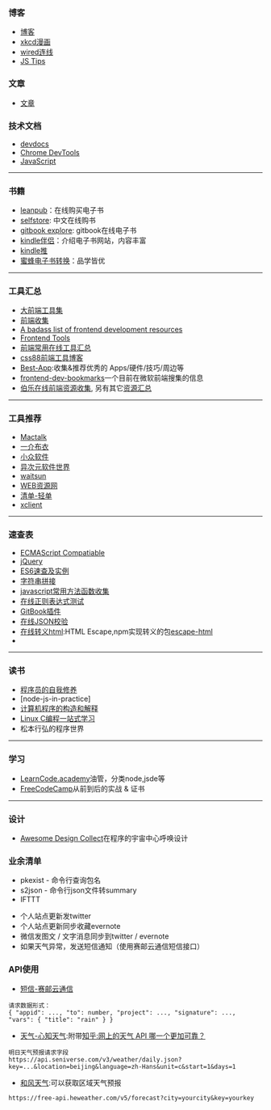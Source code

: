 ### 博客
* [博客](blog.md)
* [xkcd漫画](http://xkcd.com/68/)
* [wired连线](https://www.wired.com/)
* [JS Tips](http://www.jstips.co/)

### 文章

- [文章](article.md)

### 技术文档

* [devdocs](http://devdocs.io/)
* [Chrome DevTools](https://developers.google.com/web/tools/chrome-devtools/?hl=en)
* [JavaScript](https://developer.mozilla.org/en-US/docs/Web/JavaScript)

***

### 书籍

* [leanpub](https://leanpub.com/bookstore/earnings_in_last_7_days/all/all)：在线购买电子书
* [selfstore](https://selfstore.io/): 中文在线购书
* [gitbook explore](https://www.gitbook.com/explore): gitbook在线电子书
* [kindle伴侣](http://kindlefere.com/)：介绍电子书网站，内容丰富
* [kindle推](http://www.kindlepush.com/main)
* [蜜蜂电子书转换](http://cn.epubee.com/)：品学皆优

---

### 工具汇总
* [大前端工具集](https://github.com/nieweidong/fetool)
* [前端收集](https://github.com/wendycan/front-end-collect)
* [A badass list of frontend development resources](https://gist.github.com/dypsilon/5819504)
* [Frontend Tools](http://fredsarmento.me/frontend-tools/)
* [前端常用在线工具汇总](http://www.bejson.com/)
* [css88前端工具博客](http://www.css88.com/archives/category/develop-message/develop-tool)
* [Best-App](https://github.com/hzlzh/Best-App):收集&推荐优秀的 Apps/硬件/技巧/周边等
* [frontend-dev-bookmarks](https://github.com/Sneezry/frontend-dev-bookmarks)一个目前在微软前端搜集的信息
* [伯乐在线前端资源收集](http://hao.jobbole.com/?catid=67), 另有其它[资源汇总](http://hao.jobbole.com/)

---

### 工具推荐
* [Mactalk](https://zhuanlan.zhihu.com/mactalk)
* [一介布衣](http://yijiebuyi.com/)
* [小众软件](http://www.appinn.com/)
* [异次元软件世界](http://www.iplaysoft.com/)
* [waitsun](http://www.waitsun.com/)
* [WEB资源网](http://webres.wang/)
* [清单-轻单](https://qdan.me/?from=header)
* [xclient](http://xclient.info/?_=9a18fb9e89be99ad9e6bd36571d00b76)

___

### 速查表
* [ECMAScript Compatiable](http://kangax.github.io/compat-table/es6/)
* [jQuery](http://hemin.cn/jq/)
* [ES6速查及实例](http://es6-features.org/#Constants)
* [字符串拼接](http://www.css88.com/tool/html2js/)
* [javascript常用方法函数收集](http://www.css88.com/archives/5180)
* [在线正则表达式测试](http://tool.oschina.net/regex/)
* [GitBook插件](http://gitbook.zhangjikai.com/plugins.html)
* [在线JSON校验](http://www.bejson.com/)
* [在线转义html](http://www.htmlescape.net/htmlescape_tool.html):HTML Escape,npm实现转义的包[escape-html](https://www.npmjs.com/package/escape-html)
* ​

---
### 读书
* [程序员的自我修养](https://www.gitbook.com/book/leohxj/a-programmer-prepares/details)
* [node-js-in-practice]
* [计算机程序的构造和解释](https://www.amazon.cn/gp/aw/d/B0011AP7RY?pc_redir=T1&tag=rnwap-20)
* [Linux C编程一站式学习](http://docs.linuxtone.org/ebooks/C&CPP/c/)
* 松本行弘的程序世界

---

### 学习

* [LearnCode.academy](https://www.youtube.com/user/learncodeacademy)油管，分类node,jsde等
* [FreeCodeCamp](https://www.freecodecamp.com/)从前到后的实战 & 证书


***

### 设计

* [Awesome Design Collect](https://github.com/gztchan/awesome-design)在程序的宇宙中心呼唤设计

### 业余清单

* pkexist - 命令行查询包名
* s2json - 命令行json文件转summary
* IFTTT
 - 个人站点更新发twitter
 - 个人站点更新同步收藏evernote
 - 微信发图文 / 文字消息同步到twitter / evernote
 - 如果天气异常，发送短信通知（使用赛邮云通信短信接口）

### API使用

* [短信-赛邮云通信](https://www.mysubmail.com)
```
请求数据形式：
{ "appid": ..., "to": number, "project": ..., "signature": ..., "vars": { "title": "rain" } }
```
* [天气-心知天气](https://www.seniverse.com/doc):附带[知乎:网上的天气 API 哪一个更加可靠？](https://www.zhihu.com/question/20575288)
```
明日天气预报请求字段
https://api.seniverse.com/v3/weather/daily.json?key=...&location=beijing&language=zh-Hans&unit=c&start=1&days=1
```
* [和风天气](https://www.heweather.com/documents/api/v5/forecast):可以获取区域天气预报
```
https://free-api.heweather.com/v5/forecast?city=yourcity&key=yourkey
```
